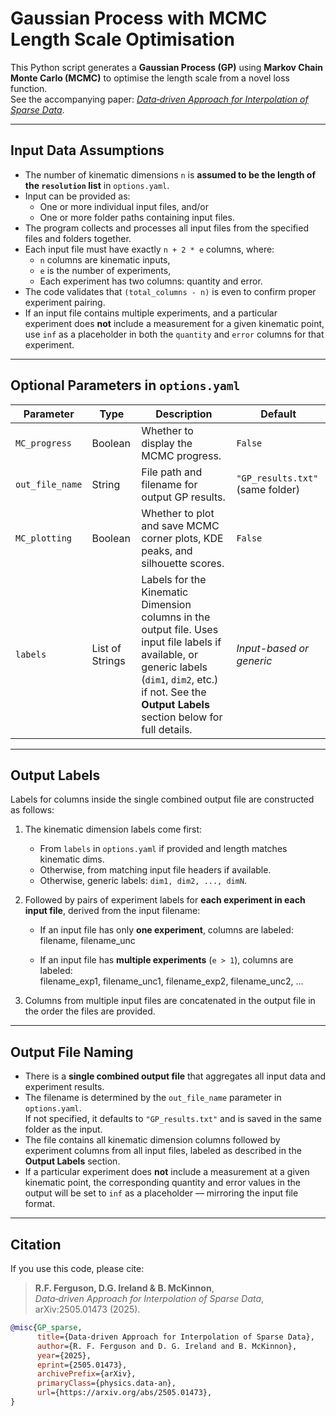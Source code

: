 # Gaussian Process with MCMC Length Scale Optimisation

This Python script generates a **Gaussian Process (GP)** using **Markov Chain Monte Carlo (MCMC)** to optimise the length scale from a novel loss function.  
See the accompanying paper: [*Data‑driven Approach for Interpolation of Sparse Data*](https://arxiv.org/abs/2505.01473).

---

## Input Data Assumptions

- The number of kinematic dimensions `n` is **assumed to be the length of the `resolution` list** in `options.yaml`.
- Input can be provided as:
  - One or more individual input files, and/or
  - One or more folder paths containing input files.
- The program collects and processes all input files from the specified files and folders together.
- Each input file must have exactly `n + 2 * e` columns, where:
  - `n` columns are kinematic inputs,
  - `e` is the number of experiments,
  - Each experiment has two columns: quantity and error.
- The code validates that `(total_columns - n)` is even to confirm proper experiment pairing.
- If an input file contains multiple experiments, and a particular experiment does **not** include a measurement for a given kinematic point, use `inf` as a placeholder in both the `quantity` and `error` columns for that experiment.


---

## Optional Parameters in `options.yaml`

| Parameter        | Type            | Description                                                                                                             | Default                          |
|------------------|-----------------|-------------------------------------------------------------------------------------------------------------------------|----------------------------------|
| `MC_progress`    | Boolean         | Whether to display the MCMC progress.                                                                                   | `False`                          |
| `out_file_name`  | String          | File path and filename for output GP results.                                                                           | `"GP_results.txt"` (same folder) |
| `MC_plotting`    | Boolean         | Whether to plot and save MCMC corner plots, KDE peaks, and silhouette scores.                                           | `False`                          |
| `labels`         | List of Strings | Labels for the Kinematic Dimension columns in the output file. Uses input file labels if available, or generic labels (`dim1`, `dim2`, etc.) if not. See the **Output Labels** section below for full details. | *Input-based or generic*         |

---

## Output Labels

Labels for columns inside the single combined output file are constructed as follows:

1. The kinematic dimension labels come first:
   - From `labels` in `options.yaml` if provided and length matches kinematic dims.
   - Otherwise, from matching input file headers if available.
   - Otherwise, generic labels: `dim1, dim2, ..., dimN`.

2. Followed by pairs of experiment labels for **each experiment in each input file**, derived from the input filename:  

   - If an input file has only **one experiment**, columns are labeled:  
     filename, filename_unc

   - If an input file has **multiple experiments** (`e > 1`), columns are labeled:  
     filename_exp1, filename_unc1, filename_exp2, filename_unc2, ...

3. Columns from multiple input files are concatenated in the output file in the order the files are provided.

---

## Output File Naming

- There is a **single combined output file** that aggregates all input data and experiment results.
- The filename is determined by the `out_file_name` parameter in `options.yaml`.  
  If not specified, it defaults to `"GP_results.txt"` and is saved in the same folder as the input.
- The file contains all kinematic dimension columns followed by experiment columns from all input files, labeled as described in the **Output Labels** section.
- If a particular experiment does **not** include a measurement at a given kinematic point, the corresponding quantity and error values in the output will be set to `inf` as a placeholder — mirroring the input file format.

---

## Citation

If you use this code, please cite:

> **R.F. Ferguson, D.G. Ireland & B. McKinnon**,  
> *Data‑driven Approach for Interpolation of Sparse Data*,  
> arXiv:2505.01473 (2025).

```bibtex
@misc{GP_sparse,
      title={Data-driven Approach for Interpolation of Sparse Data}, 
      author={R. F. Ferguson and D. G. Ireland and B. McKinnon},
      year={2025},
      eprint={2505.01473},
      archivePrefix={arXiv},
      primaryClass={physics.data-an},
      url={https://arxiv.org/abs/2505.01473}, 
}
